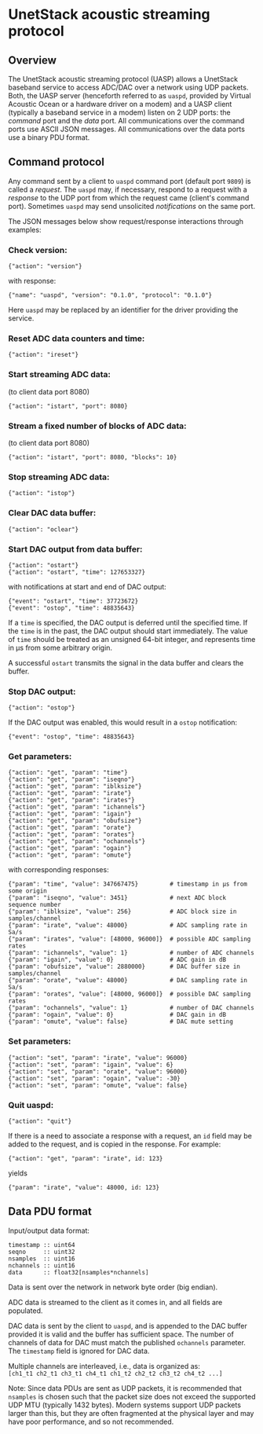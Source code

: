 # UnetStack acoustic streaming protocol

## Overview

The UnetStack acoustic streaming protocol (UASP) allows a UnetStack baseband service to access ADC/DAC over a network using UDP packets. Both, the UASP server (henceforth referred to as `uaspd`, provided by Virtual Acoustic Ocean or a hardware driver on a modem) and a UASP client (typically a baseband service in a modem) listen on 2 UDP ports: the _command_ port and the _data_ port. All communications over the command ports use ASCII JSON messages. All communications over the data ports use a binary PDU format.

## Command protocol

Any command sent by a client to `uaspd` command port (default port `9809`) is called a _request_. The `uaspd` may, if necessary, respond to a request with a _response_ to the UDP port from which the request came (client's command port). Sometimes `uaspd` may send unsolicited _notifications_ on the same port.

The JSON messages below show request/response interactions through examples:

### Check version:
```
{"action": "version"}
```
with response:
```
{"name": "uaspd", "version": "0.1.0", "protocol": "0.1.0"}
```
Here `uaspd` may be replaced by an identifier for the driver providing the service.

### Reset ADC data counters and time:
```
{"action": "ireset"}
```

### Start streaming ADC data:
(to client data port 8080)
```
{"action": "istart", "port": 8080}
```

### Stream a fixed number of blocks of ADC data:
(to client data port 8080)
```
{"action": "istart", "port": 8080, "blocks": 10}
```

### Stop streaming ADC data:
```
{"action": "istop"}
```

### Clear DAC data buffer:
```
{"action": "oclear"}
```

### Start DAC output from data buffer:
```
{"action": "ostart"}
{"action": "ostart", "time": 127653327}
```
with notifications at start and end of DAC output:
```
{"event": "ostart", "time": 37723672}
{"event": "ostop", "time": 48835643}
```
If a `time` is specified, the DAC output is deferred until the specified time.
If the `time` is in the past, the DAC output should start immediately. The value
of `time` should be treated as an unsigned 64-bit integer, and represents time in
µs from some arbitrary origin.

A successful `ostart` transmits the signal in the data buffer and clears the buffer.

### Stop DAC output:
```
{"action": "ostop"}
```
If the DAC output was enabled, this would result in a `ostop` notification:
```
{"event": "ostop", "time": 48835643}
```

### Get parameters:
```
{"action": "get", "param": "time"}
{"action": "get", "param": "iseqno"}
{"action": "get", "param": "iblksize"}
{"action": "get", "param": "irate"}
{"action": "get", "param": "irates"}
{"action": "get", "param": "ichannels"}
{"action": "get", "param": "igain"}
{"action": "get", "param": "obufsize"}
{"action": "get", "param": "orate"}
{"action": "get", "param": "orates"}
{"action": "get", "param": "ochannels"}
{"action": "get", "param": "ogain"}
{"action": "get", "param": "omute"}
```
with corresponding responses:
```
{"param": "time", "value": 347667475}         # timestamp in µs from some origin
{"param": "iseqno", "value": 3451}            # next ADC block sequence number
{"param": "iblksize", "value": 256}           # ADC block size in samples/channel
{"param": "irate", "value": 48000}            # ADC sampling rate in Sa/s
{"param": "irates", "value": [48000, 96000]}  # possible ADC sampling rates
{"param": "ichannels", "value": 1}            # number of ADC channels
{"param": "igain", "value": 0}                # ADC gain in dB
{"param": "obufsize", "value": 2880000}       # DAC buffer size in samples/channel
{"param": "orate", "value": 48000}            # DAC sampling rate in Sa/s
{"param": "orates", "value": [48000, 96000]}  # possible DAC sampling rates
{"param": "ochannels", "value": 1}            # number of DAC channels
{"param": "ogain", "value": 0}                # DAC gain in dB
{"param": "omute", "value": false}            # DAC mute setting
```

### Set parameters:
```
{"action": "set", "param": "irate", "value": 96000}
{"action": "set", "param": "igain", "value": 6}
{"action": "set", "param": "orate", "value": 96000}
{"action": "set", "param": "ogain", "value": -30}
{"action": "set", "param": "omute", "value": false}
```

### Quit uaspd:
```
{"action": "quit"}
```

If there is a need to associate a response with a request, an `id` field may be added to the request, and is copied in the response. For example:
```
{"action": "get", "param": "irate", id: 123}
```
yields
```
{"param": "irate", "value": 48000, id: 123}
```

## Data PDU format

Input/output data format:
```
timestamp :: uint64
seqno     :: uint32
nsamples  :: uint16
nchannels :: uint16
data      :: float32[nsamples*nchannels]
```
Data is sent over the network in network byte order (big endian).

ADC data is streamed to the client as it comes in, and all fields are populated.

DAC data is sent by the client to `uaspd`, and is appended to the DAC buffer provided it is valid and the buffer has sufficient space. The number of channels of data for DAC must match the published `ochannels` parameter. The `timestamp` field is ignored for DAC data.

Multiple channels are interleaved, i.e., data is organized as:<br>
`[ch1_t1 ch2_t1 ch3_t1 ch4_t1 ch1_t2 ch2_t2 ch3_t2 ch4_t2 ...]`

Note: Since data PDUs are sent as UDP packets, it is recommended that `nsamples` is chosen such that the packet size does not exceed the supported UDP MTU (typically 1432 bytes). Modern systems support UDP packets larger than this, but they are often fragmented at the physical layer and may have poor performance, and so not recommended.
